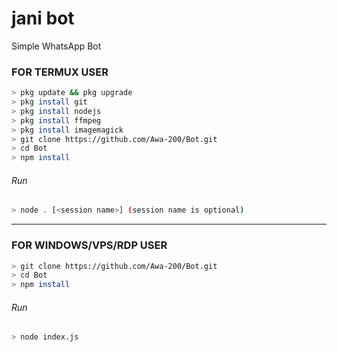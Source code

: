 # jani bot
Simple WhatsApp Bot

### FOR TERMUX USER
```bash
> pkg update && pkg upgrade
> pkg install git
> pkg install nodejs
> pkg install ffmpeg
> pkg install imagemagick
> git clone https://github.com/Awa-200/Bot.git
> cd Bot
> npm install
```
###### Run
```bash
> node . [<session name>] (session name is optional)
```

---------

### FOR WINDOWS/VPS/RDP USER
```bash
> git clone https://github.com/Awa-200/Bot.git
> cd Bot
> npm install
```
###### Run
```bash
> node index.js
```
 
